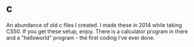 # c
An abundance of old c files I created. I made these in 2014 while taking CS50. If you get these setup, enjoy. There is a calculator program in there and a "helloworld" program - the first coding I've ever done.
